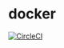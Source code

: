 # docker

[![CircleCI](https://circleci.com/gh/danbelden/docker.svg?style=svg)](https://circleci.com/gh/danbelden/docker)